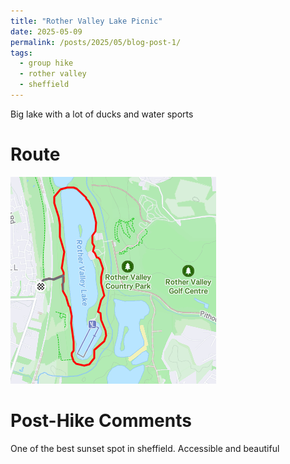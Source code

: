 ```yaml
---
title: "Rother Valley Lake Picnic"
date: 2025-05-09
permalink: /posts/2025/05/blog-post-1/
tags:
  - group hike
  - rother valley
  - sheffield
---
```


Big lake with a lot of ducks and water sports

Route
======
<img src="/images/rother.png">

Post-Hike Comments
======
One of the best sunset spot in sheffield. Accessible and beautiful